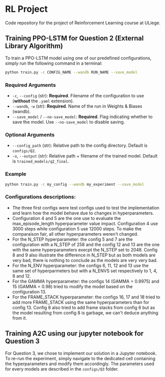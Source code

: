 # RL Project
Code repository for the project of Reinforcement Learning course at ULiege.

## Training PPO-LSTM for Question 2 (External Library Algorithm)

To train a PPO-LSTM model using one of our predefined configurations, simply run the following command in a terminal:

```bash
python train.py -c CONFIG_NAME --wandb RUN_NAME --save_model
```

### Required Arguments

- `-c`, `--config` (str): **Required**. Filename of the configuration to use (**without** the `.yaml` extension).
- `--wandb`, `-w` (str): **Required**. Name of the run in Weights & Biases (wandb).
- `--save_model` / `--no-save_model`: **Required**. Flag indicating whether to save the model. Use `--no-save_model` to disable saving.

### Optional Arguments

- `--config_path` (str): Relative path to the config directory. Default is `configs/Q2`.
- `-o`, `--output` (str): Relative path + filename of the trained model. Default is `trained_models/q2_final`.

### Example

```bash
python train.py -c my_config --wandb my_experiment --save_model
```

### Configurations descriptions:
- The three first configs were test configs used to test the implementation and learn how the model behave due to changes in hyperparameters.
- Configuration 4 and 5 are the one use to evaluate the max_episode_length hyperparameter value impact. Configuration 4 use 3000 steps while configuration 5 use 12000 steps. To make the comparaison fair, all other hyperparameters weren't changed.
- For the N_STEP hyperparameter: the config 5 and 7 are the configuration with a N_STEP of 258 and the config 12 and 13 are the one with the same hyperparameters execpt the N_STEP set to 2048. Config 8 and 9 also illustrate the difference in N_STEP but as both models are very bad, there is nothing to conclude as the models are very very bad.
- For the N_ENV hyperparameter: the configs 6, 11, 12 and 13 use the same set of hyperparmeters but with a N_ENVS set respectively to 1, 4, 8 and 12.
- For the GAMMA hyperparameter: the configs 14 (GAMMA = 0.9975) and 15 (GAMMA = 0.98) tried to modify the model based on the configuration 13.
- For the FRAME_STACK hyperparameter: the configs 16, 17 and 18 tried to add more FRAME_STACK using the same hyperparameters than for config 13. Config 8 also tried to add frame stacks from config 6 but as the model resulting from config 8 is garbage, we can't deduce anything from it.

## Training A2C using our jupyter notebook for Question 3

For Question 3, we chose to implement our solution in a Jupyter notebook. To re-run the experiment, simply navigate to the dedicated cell containing the hyperparameters and modify them accordingly. The parameters used for every models are described in the `configs/Q3` folder.
